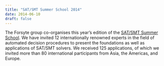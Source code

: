 ```yaml
---
title: "SAT/SMT Summer School 2014"
date: 2014-06-10
draft: false
---
```

<p>The Forsyte group co-organises this year’s edition of the <a href="http://satsmt2014.forsyte.at/" target="_blank">SAT/SMT Summer School</a>.<span id="more-3326"/> We have invited 12 internationally renowned experts in the field of automated decision procedures to present the foundations as well as applications of SAT/SMT solvers. We received 125 applications, of which we invited more than 80 international participants from Asia, the Americas, and Europe.</p>
<div class="fix"><!----></div>
